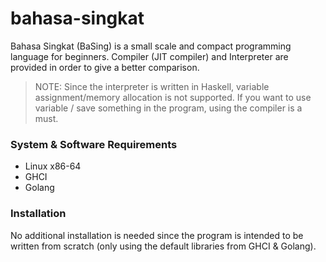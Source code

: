 # bahasa-singkat
Bahasa Singkat (BaSing) is a small scale and compact programming language for beginners. 
Compiler (JIT compiler) and Interpreter are provided in order to give a better comparison. 

> NOTE: Since the interpreter is written in Haskell, variable assignment/memory allocation is not supported. If you want to use variable / save something in the program, using the compiler is a must.

### System & Software Requirements
* Linux x86-64
* GHCI
* Golang

### Installation
No additional installation is needed since the program is intended to be written from scratch (only using the default libraries from GHCI & Golang).
